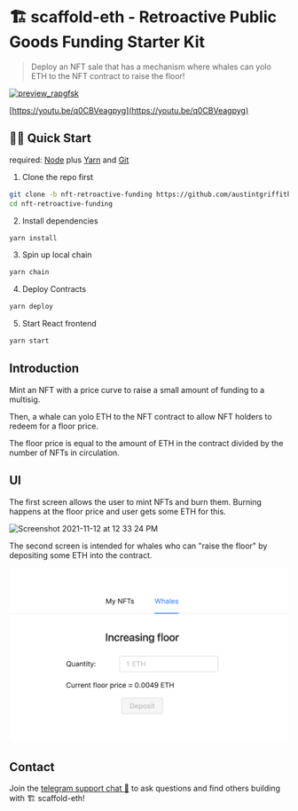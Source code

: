 # 🏗 scaffold-eth - Retroactive Public Goods Funding Starter Kit

> Deploy an NFT sale that has a mechanism where whales can yolo ETH to the NFT contract to raise the floor!


[![preview_rapgfsk](https://user-images.githubusercontent.com/2653167/141536524-ee17c022-9012-4092-b2fb-db352849ae03.jpg)](https://youtu.be/q0CBVeagpyg)

[https://youtu.be/q0CBVeagpyg](https://youtu.be/q0CBVeagpyg)


## 🏃‍♀️ Quick Start

required: [Node](https://nodejs.org/dist/latest-v12.x/) plus [Yarn](https://classic.yarnpkg.com/en/docs/install/) and [Git](https://git-scm.com/downloads)


1. Clone the repo first
```sh
git clone -b nft-retroactive-funding https://github.com/austintgriffith/scaffold-eth.git nft-retroactive-funding
cd nft-retroactive-funding
```

2. Install dependencies
```bash
yarn install
```

3. Spin up local chain
```sh
yarn chain
```

4. Deploy Contracts
```sh
yarn deploy
```

5. Start React frontend
```bash
yarn start
```

## Introduction

Mint an NFT with a price curve to raise a small amount of funding to a multisig. 

Then, a whale can yolo ETH to the NFT contract to allow NFT holders to redeem for a floor price.

The floor price is equal to the amount of ETH in the contract divided by the number of NFTs in circulation.

## UI

The first screen allows the user to mint NFTs and burn them. Burning happens at the floor price and user gets some ETH for this.

<img width="472" alt="Screenshot 2021-11-12 at 12 33 24 PM" src="https://user-images.githubusercontent.com/26670962/141425060-5d423763-c509-497a-972b-e409b2040c8b.png">

The second screen is intended for whales who can "raise the floor" by depositing some ETH into the contract.

![](./assets/floor.png)

## Contact

Join the [telegram support chat 💬](https://t.me/joinchat/KByvmRe5wkR-8F_zz6AjpA) to ask questions and find others building with 🏗 scaffold-eth!


